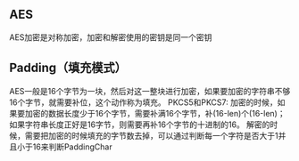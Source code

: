 ## AES
AES加密是对称加密，加密和解密使用的密钥是同一个密钥

## Padding（填充模式）
AES一般是16个字节为一块，然后对这一整块进行加密，如果要加密的字符串不够16个字节，就需要补位，这个动作称为填充。
PKCS5和PKCS7:
加密的时候，如果要加密的数据长度少于16个字节，需要补满16个字节，补(16-len)个(16-len)；如果字符串长度正好是16字节，则需要再补16个字节的十进制的16。
解密的时候，需要把加密的时候填充的字节数去掉，可以通过判断每一个字符是否大于1并且小于16来判断PaddingChar
